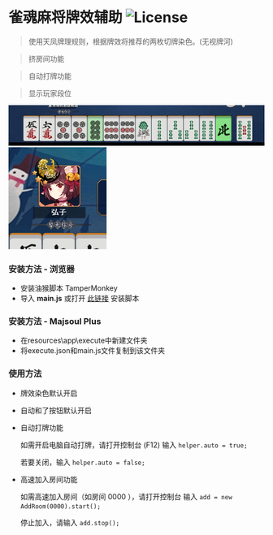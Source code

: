 # 雀魂麻将牌效辅助 ![License](https://img.shields.io/github/license/Fr0stbyteR/majsoul-helper.svg)
> 使用天凤牌理规则，根据牌效将推荐的两枚切牌染色。(无视牌河)

> 挤房间功能

> 自动打牌功能

> 显示玩家段位

  ![Demo](./example1.png)
  ![Demo](./example2.png)

### 安装方法 - 浏览器
- 安装油猴脚本 TamperMonkey 
- 导入 **main.js** 或打开 [此链接](https://greasyfork.org/zh-CN/scripts/378059-majsoul-helper) 安装脚本

### 安装方法 - Majsoul Plus
- 在resources\app\execute中新建文件夹
- 将execute.json和main.js文件复制到该文件夹

### 使用方法
- 牌效染色默认开启

- 自动和了按钮默认开启

- 自动打牌功能

  如需开启电脑自动打牌，请打开控制台 (F12) 输入 `helper.auto = true;`

  若要关闭，输入 `helper.auto = false;`
- 高速加入房间功能

  如需高速加入房间（如房间 0000 ），请打开控制台 输入 `add = new AddRoom(0000).start();`

  停止加入，请输入 `add.stop();`
